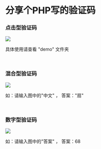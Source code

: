 # 分享个PHP写的验证码

### 点击型验证码

![](./click.jpg)

具体使用请查看 "demo" 文件夹

<br/>

### 混合型验证码

![](./mix.jpg)

如：请输入图中的"中文" ， 答案："扇"

<br/>

### 数字型验证码

![](number.jpg)

如：请输入图中的"答案" ， 答案：68

<br/>


